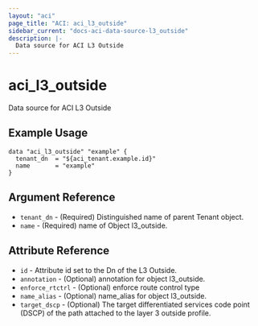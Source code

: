 ```yaml
---
layout: "aci"
page_title: "ACI: aci_l3_outside"
sidebar_current: "docs-aci-data-source-l3_outside"
description: |-
  Data source for ACI L3 Outside
---
```


# aci_l3_outside #
Data source for ACI L3 Outside

## Example Usage ##

```hcl
data "aci_l3_outside" "example" {
  tenant_dn  = "${aci_tenant.example.id}"
  name       = "example"
}
```
## Argument Reference ##
* `tenant_dn` - (Required) Distinguished name of parent Tenant object.
* `name` - (Required) name of Object l3_outside.



## Attribute Reference

* `id` - Attribute id set to the Dn of the L3 Outside.
* `annotation` - (Optional) annotation for object l3_outside.
* `enforce_rtctrl` - (Optional) enforce route control type
* `name_alias` - (Optional) name_alias for object l3_outside.
* `target_dscp` - (Optional) The target differentiated services code point (DSCP) of the path attached to the layer 3 outside profile.
